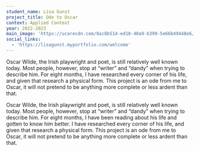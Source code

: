 ```yaml
---
student_name: Lisa Gunst
project_title: Ode to Oscar
context: Applied Context
year: 2022-2023
main_image: 'https://ucarecdn.com/8ac8b514-ed10-40a9-b399-5e66b49448e6/'
social_links:
  - 'https://lisagunst.myportfolio.com/welcome'
---
```

Oscar Wilde, the Irish playwright and poet, is still relatively well known today.
Most people, however, stop at “writer” and “dandy” when trying to describe him.
For eight months, I have researched every corner of his life, and given that research a physical form.
This project is an ode from me to Oscar, it will not pretend to be anything more complete or less ardent than that.


Oscar Wilde, the Irish playwright and poet, is still relatively well known today.
Most people, however, stop at “writer” and “dandy” when trying to describe him.
For eight months, I have been reading about his life and gotten to know him better.
I have researched every corner of his life, and given that research a physical form.
This project is an ode from me to Oscar, it will not pretend to be anything more complete or less ardent than that.
